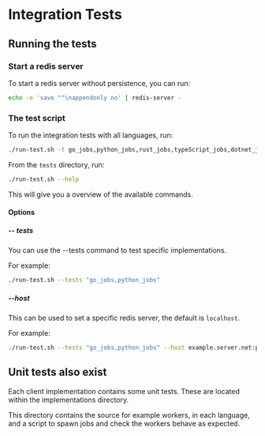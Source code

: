 # Integration Tests

## Running the tests

### Start a redis server

To start a redis server without persistence, you can run:

```bash
echo -e 'save ""\nappendonly no' | redis-server -
```

### The test script

To run the integration tests with all languages, run:

```bash
./run-test.sh -t go_jobs,python_jobs,rust_jobs,typeScript_jobs,dotnet_jobs
```

From the `tests` directory, run:

```bash
./run-test.sh --help
```

This will give you a overview of the available commands.

#### Options

##### -- tests

You can use the --tests command to test specific implementations.

For example:

```bash
./run-test.sh --tests "go_jobs,python_jobs"
```

##### --host

This can be used to set a specific redis server, the default is `localhost`.

For example:

```bash
./run-test.sh --tests "go_jobs,python_jobs" --host example.server.net:port
```

## Unit tests also exist

Each client implementation contains some unit tests. These are located within the implementations
directory.

This directory contains the source for example workers, in each language, and a script to spawn jobs
and check the workers behave as expected.

